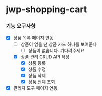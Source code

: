 # jwp-shopping-cart

### 기능 요구사항

- [x] 상품 목록 페이지 연동
    - [ ] 상품이 없을 땐 상품 카드 하나를 보여준다
        - [ ] 상품이 없습니다. 기다려주세요

    - [x] 상품 관리 CRUD API 작성
        - [x] 상품 등록
        - [x] 상품 수정
        - [x] 상품 삭제
        - [x] 상품 전체 조회
- [x] 관리자 도구 페이지 연동
